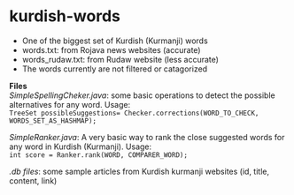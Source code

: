 # kurdish-words

 - One of the biggest set of Kurdish (Kurmanji) words
 - words.txt: from Rojava news websites (accurate)
 - words_rudaw.txt: from Rudaw website (less accurate)
 - The words currently are not filtered or catagorized

**Files**<br>
*SimpleSpellingCheker.java*: some basic operations to detect the possible alternatives for any word. Usage: <br>
`TreeSet possibleSuggestions= Checker.corrections(WORD_TO_CHECK, WORDS_SET_AS_HASHMAP);`

*SimpleRanker.java*: A very basic way to rank the close suggested words for any word in Kurdish (Kurmanji). Usage: <br>
`int score = Ranker.rank(WORD, COMPARER_WORD);`

*.db files*: some sample articles from Kurdish kurmanji websites (id, title, content, link)